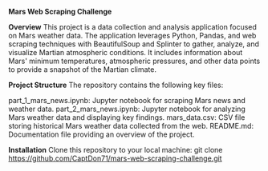 **Mars Web Scraping Challenge**

**Overview**
This project is a data collection and analysis application focused on Mars weather data. The application leverages Python, Pandas, and web scraping techniques with BeautifulSoup and Splinter to gather, analyze, and visualize Martian atmospheric conditions. It includes information about Mars' minimum temperatures, atmospheric pressures, and other data points to provide a snapshot of the Martian climate.

**Project Structure**
The repository contains the following key files:

part_1_mars_news.ipynb: Jupyter notebook for scraping Mars news and weather data.
part_2_mars_news.ipynb: Jupyter notebook for analyzing Mars weather data and displaying key findings.
mars_data.csv: CSV file storing historical Mars weather data collected from the web.
README.md: Documentation file providing an overview of the project.


**Installation**
Clone this repository to your local machine: git clone https://github.com/CaptDon71/mars-web-scraping-challenge.git
